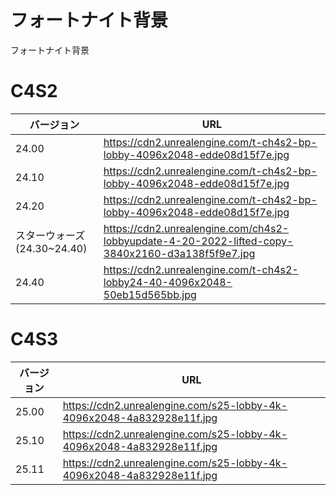 # フォートナイト背景
フォートナイト背景
# C4S2
| バージョン | URL |
| ------------- | ------------- |
| 24.00 | https://cdn2.unrealengine.com/t-ch4s2-bp-lobby-4096x2048-edde08d15f7e.jpg |
| 24.10 | https://cdn2.unrealengine.com/t-ch4s2-bp-lobby-4096x2048-edde08d15f7e.jpg |
| 24.20 | https://cdn2.unrealengine.com/t-ch4s2-bp-lobby-4096x2048-edde08d15f7e.jpg |
| スターウォーズ(24.30~24.40) | https://cdn2.unrealengine.com/ch4s2-lobbyupdate-4-20-2022-lifted-copy-3840x2160-d3a138f5f9e7.jpg |
| 24.40 | https://cdn2.unrealengine.com/t-ch4s2-lobby24-40-4096x2048-50eb15d565bb.jpg |

# C4S3
| バージョン | URL |
| ------------- | ------------- |
| 25.00| https://cdn2.unrealengine.com/s25-lobby-4k-4096x2048-4a832928e11f.jpg |
| 25.10| https://cdn2.unrealengine.com/s25-lobby-4k-4096x2048-4a832928e11f.jpg |
| 25.11| https://cdn2.unrealengine.com/s25-lobby-4k-4096x2048-4a832928e11f.jpg |
